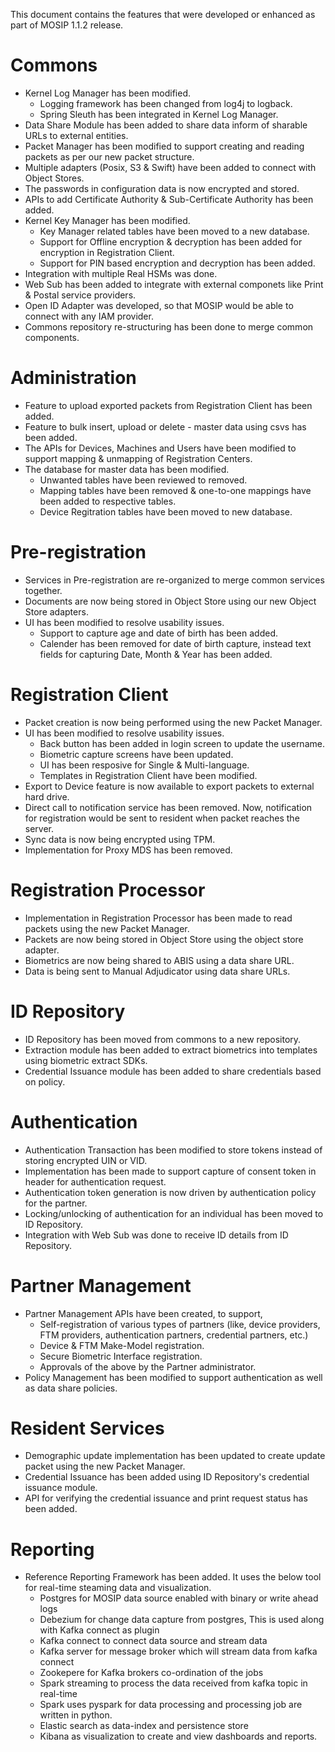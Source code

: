 This document contains the features that were developed or enhanced as part of MOSIP 1.1.2 release.

# Commons
* Kernel Log Manager has been modified.
	* Logging framework has been changed from log4j to logback.
	* Spring Sleuth has been integrated in Kernel Log Manager.
* Data Share Module has been added to share data inform of sharable URLs to external entities.
* Packet Manager has been modified to support creating and reading packets as per our new packet structure.
* Multiple adapters (Posix, S3 & Swift) have been added to connect with Object Stores. 
* The passwords in configuration data is now encrypted and stored.
* APIs to add Certificate Authority & Sub-Certificate Authority has been added.
* Kernel Key Manager has been modified.
	* Key Manager related tables have been moved to a new database.
	* Support for Offline encryption & decryption has been added for encryption in Registration Client.
	* Support for PIN based encryption and decryption has been added.
* Integration with multiple Real HSMs was done.
* Web Sub has been added to integrate with external componets like Print & Postal service providers.
* Open ID Adapter was developed, so that MOSIP would be able to connect with any IAM provider.
* Commons repository re-structuring has been done to merge common components.

# Administration
* Feature to upload exported packets from Registration Client has been added.
* Feature to bulk insert, upload or delete - master data using csvs has been added.
* The APIs for Devices, Machines and Users have been modified to support mapping & unmapping of Registration Centers.
* The database for master data has been modified.
	* Unwanted tables have been reviewed to removed.
	* Mapping tables have been removed & one-to-one mappings have been added to respective tables.
	* Device Regitration tables have been moved to new database.

# Pre-registration
* Services in Pre-registration are re-organized to merge common services together.
* Documents are now being stored in Object Store using our new Object Store adapters.
* UI has been modified to resolve usability issues.
	* Support to capture age and date of birth has been added.
	* Calender has been removed for date of birth capture, instead text fields for capturing Date, Month & Year has been added.

# Registration Client
* Packet creation is now being performed using the new Packet Manager.
* UI has been modified to resolve usability issues.
	* Back button has been added in login screen to update the username.
	* Biometric capture screens have been updated.
	* UI has been resposive for Single & Multi-language.
	* Templates in Registration Client have been modified.
* Export to Device feature is now available to export packets to external hard drive.
* Direct call to notification service has been removed. Now, notification for registration would be sent to resident when packet reaches the server. 
* Sync data is now being encrypted using TPM.
* Implementation for Proxy MDS has been removed.

# Registration Processor
* Implementation in Registration Processor has been made to read packets using the new Packet Manager.
* Packets are now being stored in Object Store using the object store adapter.
* Biometrics are now being shared to ABIS using a data share URL.
* Data is being sent to Manual Adjudicator using data share URLs.

# ID Repository
* ID Repository has been moved from commons to a new repository.
* Extraction module has been added to extract biometrics into templates using biometric extract SDKs.
* Credential Issuance module has been added to share credentials based on policy.

# Authentication
* Authentication Transaction has been modified to store tokens instead of storing encrypted UIN or VID.
* Implementation has been made to support capture of consent token in header for authentication request.
* Authentication token generation is now driven by authentication policy for the partner.
* Locking/unlocking of authentication for an individual has been moved to ID Repository.
* Integration with Web Sub was done to receive ID details from ID Repository.

# Partner Management
* Partner Management APIs have been created, to support,
	* Self-registration of various types of partners (like, device providers, FTM providers, authentication partners, credential partners, etc.)
	* Device & FTM Make-Model registration.
	* Secure Biometric Interface registration.
	* Approvals of the above by the Partner administrator.
* Policy Management has been modified to support authentication as well as data share policies.

# Resident Services
* Demographic update implementation has been updated to create update packet using the new Packet Manager.
* Credential Issuance has been added using ID Repository's credential issuance module.
* API for verifying the credential issuance and print request status has been added.

# Reporting
* Reference Reporting Framework has been added. It uses the below tool for real-time steaming data and visualization.
	* Postgres for MOSIP data source enabled with binary or write ahead logs
	* Debezium for change data capture from postgres, This is used along with Kafka connect as plugin
	* Kafka connect to connect data source and stream data
	* Kafka server for message broker which will stream data from kafka connect
	* Zookepere for Kafka brokers co-ordination of the jobs
	* Spark streaming to process the data received from kafka topic in real-time
	* Spark uses pyspark for data processing and processing job are written in python.
	* Elastic search as data-index and persistence store
	* Kibana as visualization to create and view dashboards and reports.
